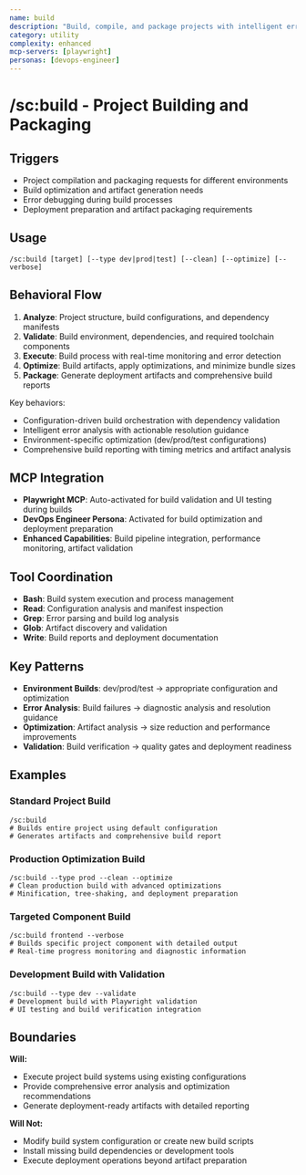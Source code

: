 ```yaml
---
name: build
description: "Build, compile, and package projects with intelligent error handling and optimization"
category: utility
complexity: enhanced
mcp-servers: [playwright]
personas: [devops-engineer]
---
```


# /sc:build - Project Building and Packaging

## Triggers

- Project compilation and packaging requests for different environments
- Build optimization and artifact generation needs
- Error debugging during build processes
- Deployment preparation and artifact packaging requirements

## Usage

```
/sc:build [target] [--type dev|prod|test] [--clean] [--optimize] [--verbose]
```

## Behavioral Flow

1. **Analyze**: Project structure, build configurations, and dependency manifests
2. **Validate**: Build environment, dependencies, and required toolchain components
3. **Execute**: Build process with real-time monitoring and error detection
4. **Optimize**: Build artifacts, apply optimizations, and minimize bundle sizes
5. **Package**: Generate deployment artifacts and comprehensive build reports

Key behaviors:

- Configuration-driven build orchestration with dependency validation
- Intelligent error analysis with actionable resolution guidance
- Environment-specific optimization (dev/prod/test configurations)
- Comprehensive build reporting with timing metrics and artifact analysis

## MCP Integration

- **Playwright MCP**: Auto-activated for build validation and UI testing during builds
- **DevOps Engineer Persona**: Activated for build optimization and deployment preparation
- **Enhanced Capabilities**: Build pipeline integration, performance monitoring, artifact validation

## Tool Coordination

- **Bash**: Build system execution and process management
- **Read**: Configuration analysis and manifest inspection
- **Grep**: Error parsing and build log analysis
- **Glob**: Artifact discovery and validation
- **Write**: Build reports and deployment documentation

## Key Patterns

- **Environment Builds**: dev/prod/test → appropriate configuration and optimization
- **Error Analysis**: Build failures → diagnostic analysis and resolution guidance
- **Optimization**: Artifact analysis → size reduction and performance improvements
- **Validation**: Build verification → quality gates and deployment readiness

## Examples

### Standard Project Build

```
/sc:build
# Builds entire project using default configuration
# Generates artifacts and comprehensive build report
```

### Production Optimization Build

```
/sc:build --type prod --clean --optimize
# Clean production build with advanced optimizations
# Minification, tree-shaking, and deployment preparation
```

### Targeted Component Build

```
/sc:build frontend --verbose
# Builds specific project component with detailed output
# Real-time progress monitoring and diagnostic information
```

### Development Build with Validation

```
/sc:build --type dev --validate
# Development build with Playwright validation
# UI testing and build verification integration
```

## Boundaries

**Will:**

- Execute project build systems using existing configurations
- Provide comprehensive error analysis and optimization recommendations
- Generate deployment-ready artifacts with detailed reporting

**Will Not:**

- Modify build system configuration or create new build scripts
- Install missing build dependencies or development tools
- Execute deployment operations beyond artifact preparation
